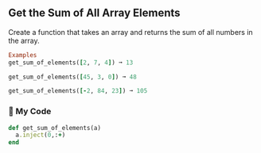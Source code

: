 ## Get the Sum of All Array Elements

Create a function that takes an array and returns the sum of all numbers in the array.
```ruby
Examples
get_sum_of_elements([2, 7, 4]) ➞ 13

get_sum_of_elements([45, 3, 0]) ➞ 48

get_sum_of_elements([-2, 84, 23]) ➞ 105
```
### :gem: My Code
```ruby
def get_sum_of_elements(a)
  a.inject(0,:+)
end
```
